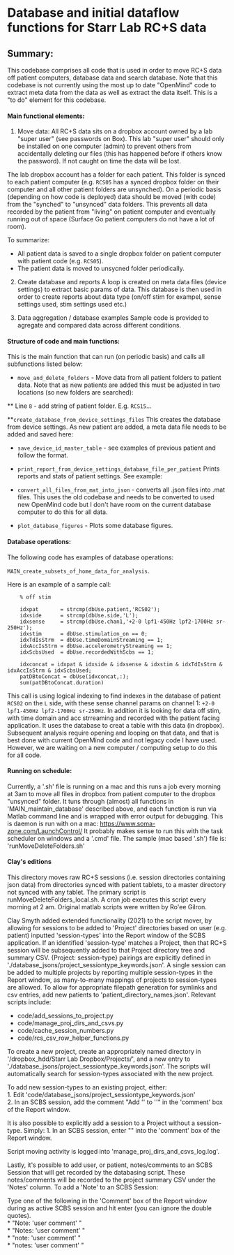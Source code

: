 Database and initial dataflow functions for Starr Lab RC+S data 
==

Summary: 
-------------

This codebase comprises all code that is used in order to move RC+S data off patient computers, database data and search database. Note that this codebase is not currently using the most up to date "OpenMind" code to extract meta data from the data as well as extract the data itself. This is a "to do" element for this codebase.

#### Main functional elements: 

1. Move data: 
All RC+S data sits on a dropbox account owned by a lab "super user" (see passwords on Box). This lab "super user" should only be installed on one computer (admin) to prevent others from accidentally deleting our files (this has happened before if others know the password). If not caught on time the data will be lost. 

The lab dropbox account has a folder for each patient. This folder is synced to each patient computer (e.g. `RCS05` has a synced dropbox folder on their computer and all other patient folders are unsynched). On a periodic basis (depending on how code is deployed) data should be moved (with code) from the "synched" to "unsynced" data folders. This prevents all data recorded by the patient from "living" on patient computer and eventually running out of space (Surface Go patient computers do not have a lot of room). 

To summarize:

* All patient data is saved to a single dropbox folder on patient computer with patient code (e.g. `RCS05`). 
* The patient data is moved to unsycned folder periodically. 

2. Create database and reports 
A loop is created on meta data files (device settings) to extract basic params of data. 
This database is then used in order to create reports about data type (on/off stim for exampel, sense settings used, stim settings used etc.)


3. Data aggregation / database examples 
Sample code is provided to agregate and compared data across different conditions. 


#### Structure of code and main functions: 
This is the main function that can run (on periodic basis) and calls all subfunctions listed below: 

* `move_and_delete_folders` - Move data from all patient folders to patient data. Note that as new patients are added this must be adjusted in two locations (so new folders are searched): 

** Line `8` - add string of patient folder. E.g. `RCS15`... 

**`create_database_from_device_settings_files` This creates the database from device settings. As new patient are added, a meta data file needs to be added and saved here: 

* `save_device_id_master_table` - see examples of previous patient and follow the format. 

* `print_report_from_device_settings_database_file_per_patient` Prints reports and stats of patient settings. See example: 

* `convert_all_files_from_mat_into_json` - converts all .json files into .mat files. This uses the old codebase and needs to be converted to used new OpenMind code but I don't have room on the current database computer to do this for all data. 

* `plot_database_figures` - Plots some database figures. 

#### Database operations: 

The following code has examples of database operations: 

`MAIN_create_subsets_of_home_data_for_analysis`. 

Here is an example of a sample call: 

```
    % off stim 

    idxpat       = strcmp(dbUse.patient,'RCS02');
    idxside      = strcmp(dbUse.side,'L');
    idxsense     = strcmp(dbUse.chan1,'+2-0 lpf1-450Hz lpf2-1700Hz sr-250Hz');
    idxstim      = dbUse.stimulation_on == 0;
    idxTdIsStrm  = dbUse.timeDomainStreaming == 1;
    idxAccIsStrm = dbUse.accelerometryStreaming == 1;
    idxScbsUsed  = dbUse.recordedWithScbs == 1;
    
    idxconcat = idxpat & idxside & idxsense & idxstim & idxTdIsStrm & idxAccIsStrm & idxScbsUsed;
    patDBtoConcat = dbUse(idxconcat,:);
    sum(patDBtoConcat.duration)
```
This call is using logical indexing to find indexes in the database of patient `RCS02` on the `L` side, with these sense channel params on channel 1: `+2-0 lpf1-450Hz lpf2-1700Hz sr-250Hz`. In addition it is looking for data off stim, with time domain and acc strreaming and recorded with the patient facing application. It uses the database to creat a table with this data (in dropbox). Subsequent analysis require opening and looping on that data, and that is best done with current OpenMind code and not legacy code I have used. However, we are waiting on a new computer / computing setup to do this for all code. 

#### Running on schedule:

Currently, a '.sh' file is running on a mac and this runs a job every morning at 3am to move all files in dropbox from patient computer to the dropbox "unsynced" folder. It tuns through (almost) all functions in 'MAIN_maintain_database' described above, and each function is run via Matlab command line and is wrapped with error output for debugging. 
This is daemon is run with on a mac: 
https://www.soma-zone.com/LaunchControl/
It probably makes sense to run this with the task scheduler on windows and a '.cmd' file.
The sample (mac based '.sh') file is: 'runMoveDeleteFolders.sh'


#### Clay's editions

This directory moves raw RC+S sessions (i.e. session directories containing json data) from directories synced with patient tablets, to a master directory not synced with any tablet. The primary script is runMoveDeleteFolders_local.sh. A cron job executes this script every morning at 2 am. Original matlab scripts were written by Ro'ee Gilron.

Clay Smyth added extended functionality (2021) to the script mover, by allowing for sessions to be added to 'Project' directories based on user (e.g. patient) inputted 'session-types' into the Report window of the SCBS application. If an identified 'session-type' matches a Project, then that RC+S session will be subsequently added to that Project directory tree and summary CSV. {Project: session-type} pairings are explicitly defined in './database_jsons/project_sessiontype_keywords.json'. A single session can be added to multiple projects by reporting multiple session-types in the Report window, as many-to-many mappings of projects to session-types are allowed. To allow for appropriate filepath generation for symlinks and csv entries, add new patients to 'patient_directory_names.json'. Relevant scripts include:  
  * code/add_sessions_to_project.py
  * code/manage_proj_dirs_and_csvs.py
  * code/cache_session_numbers.py
  * code/rcs_csv_row_helper_functions.py

To create a new project, create an appropriately named directory in '/dropbox_hdd/Starr Lab Dropbox/Projects/', and a new entry to './database_jsons/project_sessiontype_keywords.json'. The scripts will automatically search for session-types associated with the new project.

To add new session-types to an existing project, either:  
    1. Edit 'code/database_jsons/project_sessiontype_keywords.json'  
    2. In an SCBS session, add the comment "Add '<sessionType>' to '<project>'" in the 'comment' box of the Report window.

It is also possible to explicitly add a session to a Project without a session-type. Simply:
    1. In an SCBS session, enter "<Project Name>" into the 'comment' box of the Report window.

Script moving activity is logged into 'manage_proj_dirs_and_csvs_log.log'.

Lastly, it's possible to add user, or patient, notes/comments to an SCBS Session that will get recorded by the databasing script. These notes/comments will be recorded to the project summary CSV under the 'Notes' column. To add a 'Note' to an SCBS Session:

Type one of the following in the 'Comment' box of the Report window during as active SCBS session and hit enter (you can ignore the double quotes).  
    * "Note: 'user comment' "   
    * "Notes: 'user comment' "  
    * "note: 'user comment'  "  
    * "notes: 'user comment'  "  

